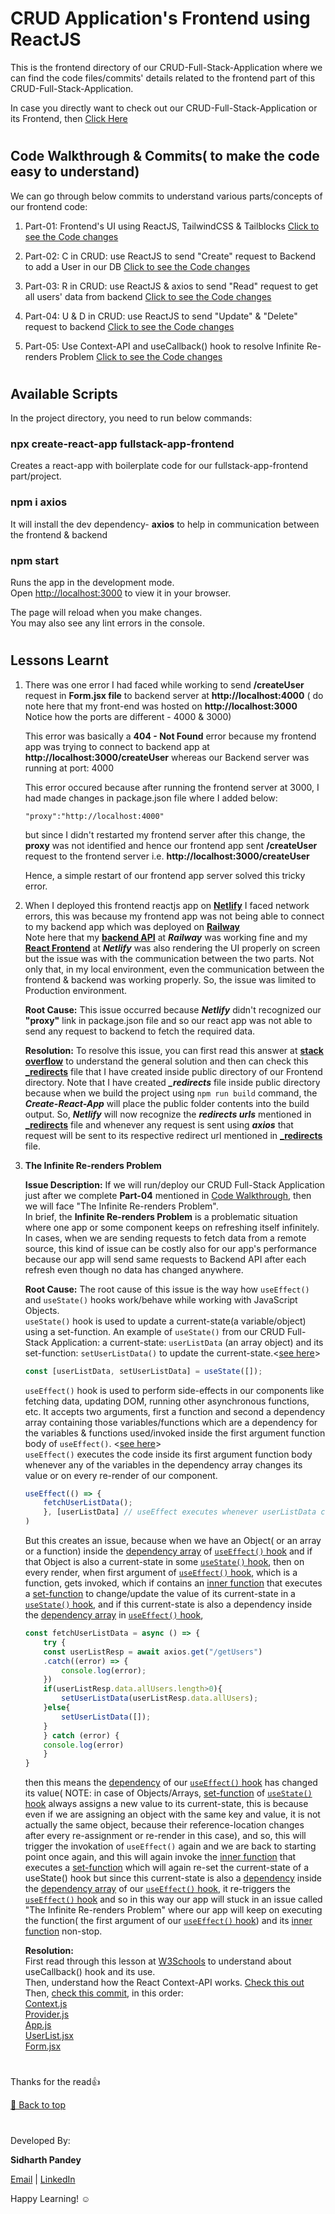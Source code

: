 # **CRUD Application's Frontend using ReactJS**

This is the frontend directory of our CRUD-Full-Stack-Application where we can find the code files/commits' details related to the frontend part of this CRUD-Full-Stack-Application.

In case you directly want to check out our CRUD-Full-Stack-Application or its Frontend, then [Click Here](https://user-list-frontend.netlify.app/)

#

## **Code Walkthrough & Commits( to make the code easy to understand)**

We can go through below commits to understand various parts/concepts of our frontend code:

1. Part-01: Frontend's UI using ReactJS, TailwindCSS & Tailblocks [Click to see the Code changes](https://github.com/SidP919/MERN-Practice-Project-01-CRUD_Full-Stack_App/commit/b6e57752b8ce022b73ab7c1d693e0a49111b2223)

1. Part-02: C in CRUD: use ReactJS to send "Create" request to Backend to add a User in our DB [Click to see the Code changes](https://github.com/SidP919/MERN-Practice-Project-01-CRUD_Full-Stack_App/commit/42fa35aa2e101fe30439b7e0a109a0da4aac0d84)

1. Part-03: R in CRUD: use ReactJS & axios to send "Read" request to get all users' data from backend [Click to see the Code changes](https://github.com/SidP919/MERN-Practice-Project-01-CRUD_Full-Stack_App/commit/900e20e2b401d23a2d58f4efae92416b01f5fd34)

1. Part-04: U & D in CRUD: use ReactJS to send "Update" & "Delete" request to backend [Click to see the Code changes](https://github.com/SidP919/MERN-Practice-Project-01-CRUD_Full-Stack_App/commit/b7ba50b462d8b09a774387f5f64cdaf3adeffe71)

1. Part-05: Use Context-API and useCallback() hook to resolve Infinite Re-renders Problem [Click to see the Code changes](https://github.com/SidP919/MERN-Practice-Project-01-CRUD_Full-Stack_App/commit/9326782f9c40c7c04d3c657a7fc935c072453fb4)

#

## **Available Scripts**

In the project directory, you need to run below commands:

### **npx create-react-app fullstack-app-frontend**

Creates a react-app with boilerplate code for our fullstack-app-frontend part/project.

### **npm i axios**

It will install the dev dependency- **axios** to help in communication between the frontend & backend

### **npm start**

Runs the app in the development mode.\
Open [http://localhost:3000](http://localhost:3000) to view it in your browser.

The page will reload when you make changes.\
You may also see any lint errors in the console.

#

## **Lessons Learnt**

1. There was one error I had faced while working to send **/createUser** request in **Form.jsx file** to backend server at **http://localhost:4000** ( do note here that my front-end was hosted on **http://localhost:3000** Notice how the ports are different - 4000 & 3000) 
    
    This error was basically a **404 - Not Found** error because my frontend app was trying to connect to backend app at **http://localhost:3000/createUser** whereas our Backend server was running at port: 4000

    This error occured because after running the frontend server at 3000, I had made changes in package.json file where I added below:
    ```
    "proxy":"http://localhost:4000"
    ```
    but since I didn't restarted my frontend server after this change, the **proxy** was not identified and hence our frontend app sent **/createUser** request to the frontend server i.e. **http://localhost:3000/createUser**

    Hence, a simple restart of our frontend app server solved this tricky error.

1. When I deployed this frontend reactjs app on **[Netlify](https://www.netlify.com/)** I faced network errors, this was because my frontend app was not being able to connect to my backend app which was deployed on **[Railway](https://railway.app/)** \
Note here that my **[backend API](https://user-list-backend.up.railway.app/)** at ***Railway*** was working fine and my **[React Frontend](https://user-list-frontend.netlify.app/)** at ***Netlify*** was also rendering the UI properly on screen but the issue was with the communication between the two parts. Not only that, in my local environment, even the communication between the frontend & backend was working properly. So, the issue was limited to Production environment.

    **Root Cause:** This issue occurred because ***Netlify*** didn't recognized our **"proxy"** link in package.json file and so our react app was not able to send any request to backend to fetch the required data.

    **Resolution:** To resolve this issue, you can first read this answer at **[stack overflow](https://stackoverflow.com/a/68310614)** to understand the general solution and then can check this **[_redirects](https://github.com/SidP919/MERN-Practice-Project-01-CRUD_Full-Stack_App/blob/Main/fullstack-app-frontend/public/_redirects)** file that I have created inside public directory of our Frontend directory. Note that I have created ***_redirects*** file inside public directory because when we build the project using `npm run build` command, the ***Create-React-App*** will place the public folder contents into the build output. So, ***Netlify*** will now recognize the ***redirects urls*** mentioned in **[_redirects](https://github.com/SidP919/MERN-Practice-Project-01-CRUD_Full-Stack_App/blob/Main/fullstack-app-frontend/public/_redirects)** file and whenever any request is sent using ***axios*** that request will be sent to its respective redirect url mentioned in **[_redirects](https://github.com/SidP919/MERN-Practice-Project-01-CRUD_Full-Stack_App/blob/Main/fullstack-app-frontend/public/_redirects)** file.

1. **The Infinite Re-renders Problem**

    **Issue Description:** If we will run/deploy our CRUD Full-Stack Application just after we complete **Part-04** mentioned in [Code Walkthrough](https://github.com/SidP919/MERN-Practice-Project-01-CRUD_Full-Stack_App/tree/Main/fullstack-app-frontend#code-walkthrough--commits-to-make-the-code-easy-to-understand), then we will face "The Infinite Re-renders Problem".\
    In brief, the **Infinite Re-renders Problem** is a problematic situation where one app or some component keeps on refreshing itself infinitely. In cases, when we are sending requests to fetch data from a remote source, this kind of issue can be costly also for our app's performance because our app will send same requests to Backend API after each refresh even though no data has changed anywhere.
    
    **Root Cause:** The root cause of this issue is the way how `useEffect()` and `useState()` hooks work/behave while working with JavaScript Objects.\
    `useState()` hook is used to update a current-state(a variable/object) using a set-function. An example of `useState()` from our CRUD Full-Stack Application: a current-state: `userListData` (an array object) and its set-function: `setUserListData()` to update the current-state.<[see here](https://github.com/SidP919/MERN-Practice-Project-01-CRUD_Full-Stack_App/blob/b7ba50b462d8b09a774387f5f64cdaf3adeffe71/fullstack-app-frontend/src/components/UserList.jsx#L5)>
    ```javascript
    const [userListData, setUserListData] = useState([]);
    ```
    `useEffect()` hook is used to perform side-effects in our components like fetching data, updating DOM, running other asynchronous functions, etc. It accepts two arguments, first a function and second a dependency array containing those variables/functions which are a dependency for the variables & functions used/invoked inside the first argument function body of `useEffect()`. <[see here](https://github.com/SidP919/MERN-Practice-Project-01-CRUD_Full-Stack_App/blob/b7ba50b462d8b09a774387f5f64cdaf3adeffe71/fullstack-app-frontend/src/components/UserList.jsx#L23)>\
    `useEffect()` executes the code inside its first argument function body whenever any of the variables in the dependency array changes its value or on every re-render of our component.
    ```javascript
    useEffect(() => {
        fetchUserListData();
        }, [userListData] // useEffect executes whenever userListData changes
    )
    ```
    But this creates an issue, because when we have an Object( or an array or a function) inside the [dependency array](https://github.com/SidP919/MERN-Practice-Project-01-CRUD_Full-Stack_App/blob/b7ba50b462d8b09a774387f5f64cdaf3adeffe71/fullstack-app-frontend/src/components/UserList.jsx#L25) of [`useEffect()` hook](https://github.com/SidP919/MERN-Practice-Project-01-CRUD_Full-Stack_App/blob/b7ba50b462d8b09a774387f5f64cdaf3adeffe71/fullstack-app-frontend/src/components/UserList.jsx#L23,L26) and if that Object is also a current-state in some [`useState()` hook](https://github.com/SidP919/MERN-Practice-Project-01-CRUD_Full-Stack_App/blob/b7ba50b462d8b09a774387f5f64cdaf3adeffe71/fullstack-app-frontend/src/components/UserList.jsx#L5), then on every render, when first argument of [`useEffect()` hook](https://github.com/SidP919/MERN-Practice-Project-01-CRUD_Full-Stack_App/blob/b7ba50b462d8b09a774387f5f64cdaf3adeffe71/fullstack-app-frontend/src/components/UserList.jsx#L23), which is a function, gets invoked, which if contains an [inner function](https://github.com/SidP919/MERN-Practice-Project-01-CRUD_Full-Stack_App/blob/b7ba50b462d8b09a774387f5f64cdaf3adeffe71/fullstack-app-frontend/src/components/UserList.jsx#L7,L21) that executes a [set-function](https://github.com/SidP919/MERN-Practice-Project-01-CRUD_Full-Stack_App/blob/b7ba50b462d8b09a774387f5f64cdaf3adeffe71/fullstack-app-frontend/src/components/UserList.jsx#L14,L16) to change/update the value of its current-state in a [`useState()` hook](https://github.com/SidP919/MERN-Practice-Project-01-CRUD_Full-Stack_App/blob/b7ba50b462d8b09a774387f5f64cdaf3adeffe71/fullstack-app-frontend/src/components/UserList.jsx#L5), and if this current-state is also a dependency inside the [dependency array](https://github.com/SidP919/MERN-Practice-Project-01-CRUD_Full-Stack_App/blob/b7ba50b462d8b09a774387f5f64cdaf3adeffe71/fullstack-app-frontend/src/components/UserList.jsx#L25) in [`useEffect()` hook](https://github.com/SidP919/MERN-Practice-Project-01-CRUD_Full-Stack_App/blob/b7ba50b462d8b09a774387f5f64cdaf3adeffe71/fullstack-app-frontend/src/components/UserList.jsx#L23,L26),
    ```javascript
    const fetchUserListData = async () => {
        try {
        const userListResp = await axios.get("/getUsers")
        .catch((error) => {
            console.log(error);
        })
        if(userListResp.data.allUsers.length>0){
            setUserListData(userListResp.data.allUsers);
        }else{
            setUserListData([]);
        }
        } catch (error) {
        console.log(error)
        }
    }
    ```
    then this means the [dependency](https://github.com/SidP919/MERN-Practice-Project-01-CRUD_Full-Stack_App/blob/b7ba50b462d8b09a774387f5f64cdaf3adeffe71/fullstack-app-frontend/src/components/UserList.jsx#L25) of our [`useEffect()` hook](https://github.com/SidP919/MERN-Practice-Project-01-CRUD_Full-Stack_App/blob/b7ba50b462d8b09a774387f5f64cdaf3adeffe71/fullstack-app-frontend/src/components/UserList.jsx#L23,L26) has changed its value( NOTE: in case of Objects/Arrays, [set-function](https://github.com/SidP919/MERN-Practice-Project-01-CRUD_Full-Stack_App/blob/b7ba50b462d8b09a774387f5f64cdaf3adeffe71/fullstack-app-frontend/src/components/UserList.jsx#L14,L16) of [`useState()` hook](https://github.com/SidP919/MERN-Practice-Project-01-CRUD_Full-Stack_App/blob/b7ba50b462d8b09a774387f5f64cdaf3adeffe71/fullstack-app-frontend/src/components/UserList.jsx#L5) always assigns a new value to its current-state, this is because even if we are assigning an object with the same key and value, it is not actually the same object, because their reference-location changes after every re-assignment or re-render in this case), and so, this will trigger the invokation of `useEffect()` again and we are back to starting point once again, and this will again invoke the  [inner function](https://github.com/SidP919/MERN-Practice-Project-01-CRUD_Full-Stack_App/blob/b7ba50b462d8b09a774387f5f64cdaf3adeffe71/fullstack-app-frontend/src/components/UserList.jsx#L7,L21) that executes a [set-function](https://github.com/SidP919/MERN-Practice-Project-01-CRUD_Full-Stack_App/blob/b7ba50b462d8b09a774387f5f64cdaf3adeffe71/fullstack-app-frontend/src/components/UserList.jsx#L14,L16) which will again re-set the current-state of a useState() hook but since this current-state is also a [dependency](https://github.com/SidP919/MERN-Practice-Project-01-CRUD_Full-Stack_App/blob/b7ba50b462d8b09a774387f5f64cdaf3adeffe71/fullstack-app-frontend/src/components/UserList.jsx#L25) inside the [dependency array](https://github.com/SidP919/MERN-Practice-Project-01-CRUD_Full-Stack_App/blob/b7ba50b462d8b09a774387f5f64cdaf3adeffe71/fullstack-app-frontend/src/components/UserList.jsx#L25) of our [`useEffect()` hook](https://github.com/SidP919/MERN-Practice-Project-01-CRUD_Full-Stack_App/blob/b7ba50b462d8b09a774387f5f64cdaf3adeffe71/fullstack-app-frontend/src/components/UserList.jsx#L23,L26), it re-triggers the [`useEffect()` hook](https://github.com/SidP919/MERN-Practice-Project-01-CRUD_Full-Stack_App/blob/b7ba50b462d8b09a774387f5f64cdaf3adeffe71/fullstack-app-frontend/src/components/UserList.jsx#L23,L26) and so in this way our app will stuck in an issue called "The Infinite Re-renders Problem" where our app will keep on executing the function( the first argument of our [`useEffect()` hook](https://github.com/SidP919/MERN-Practice-Project-01-CRUD_Full-Stack_App/blob/b7ba50b462d8b09a774387f5f64cdaf3adeffe71/fullstack-app-frontend/src/components/UserList.jsx#L23,L26)) and its [inner function](https://github.com/SidP919/MERN-Practice-Project-01-CRUD_Full-Stack_App/blob/b7ba50b462d8b09a774387f5f64cdaf3adeffe71/fullstack-app-frontend/src/components/UserList.jsx#L7,L21) non-stop.

    **Resolution:**\
    First read through this lesson at [W3Schools](https://www.w3schools.com/react/react_usecallback.asp) to understand about useCallback() hook and its use.\
    Then, understand how the React Context-API works. [Check this out](https://github.com/SidP919/ReactJS-Practice-Project-03-Context_API#code-walkthrough--commits-to-make-the-code-easy-to-understand)\
    Then, [check this commit](https://github.com/SidP919/MERN-Practice-Project-01-CRUD_Full-Stack_App/commit/9326782f9c40c7c04d3c657a7fc935c072453fb4), in this order:\
    [Context.js](https://github.com/SidP919/MERN-Practice-Project-01-CRUD_Full-Stack_App/commit/9326782f9c40c7c04d3c657a7fc935c072453fb4#diff-d502c8d16d9b7b591cecd44f465d35ef2c97d63c7fc45b211f97323e9c5a6fcf)\
    [Provider.js](https://github.com/SidP919/MERN-Practice-Project-01-CRUD_Full-Stack_App/commit/9326782f9c40c7c04d3c657a7fc935c072453fb4#diff-8b549582ebfcb8301c056a82c1446be0bb3d7370d30f5de6e3d0a970b2514459)\
    [App.js](https://github.com/SidP919/MERN-Practice-Project-01-CRUD_Full-Stack_App/commit/9326782f9c40c7c04d3c657a7fc935c072453fb4#diff-196d5123646a4e1f8b7db09855bc138d593fb5964724f8efc1b179a7069dd0f2)\
    [UserList.jsx](https://github.com/SidP919/MERN-Practice-Project-01-CRUD_Full-Stack_App/commit/9326782f9c40c7c04d3c657a7fc935c072453fb4#diff-41ddfd2ef4c8137ba0a8b80239da242e14ce1c0f18deac3a975b889acd7d3b80)\
    [Form.jsx](https://github.com/SidP919/MERN-Practice-Project-01-CRUD_Full-Stack_App/commit/9326782f9c40c7c04d3c657a7fc935c072453fb4#diff-2f768c5c0815f57efbc12a8e2a9aab4432918111c5c8ab001fcc0ce6e629a9d5)

#

Thanks for the read👍

[🔼 Back to top](https://github.com/SidP919/MERN-Practice-Project-01-CRUD_Full-Stack_App/tree/Main/fullstack-app-frontend#crud-applications-frontend-using-reactjs)

#

Developed By:

**Sidharth Pandey**

[Email](mailto:Sidp0008@gmail.com) | [LinkedIn](https://linkedin.com/in/sidp919)


Happy Learning! ☺️
